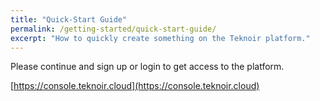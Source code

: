 ```yaml
---
title: "Quick-Start Guide"
permalink: /getting-started/quick-start-guide/
excerpt: "How to quickly create something on the Teknoir platform."
---
```


Please continue and sign up or login to get access to the platform.

[https://console.teknoir.cloud](https://console.teknoir.cloud)

